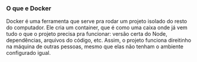 ### O que e Docker 

Docker é uma ferramenta que serve pra rodar um projeto isolado do resto do computador. Ele cria um container, que é como uma caixa onde já vem tudo o que o projeto precisa pra funcionar: versão certa do Node, dependências, arquivos do código, etc. Assim, o projeto funciona direitinho na máquina de outras pessoas, mesmo que elas não tenham o ambiente configurado igual.

